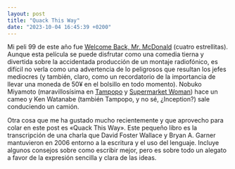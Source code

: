 ```yaml
---
layout: post
title: "Quack This Way"
date: "2023-10-04 16:45:39 +0200"
---
```



Mi peli 99 de este año fue [Welcome Back, Mr.
McDonald](https://letterboxd.com/javier/film/welcome-back-mr-mcdonald) (cuatro estrellitas). Aunque
esta película se puede disfrutar como una comedia tierna y divertida sobre la
accidentada producción de un montaje radiofónico, es difícil no verla como una
advertencia de lo peligrosos que resultan los jefes mediocres (y también, claro, como un recordatorio
de la importancia de llevar una moneda de 50¥ en el bolsillo en todo momento). Nobuko Miyamoto
(maravillosísima en [Tampopo](https://letterboxd.com/film/tampopo) y [Supermarket
Woman](https://letterboxd.com/film/supermarket-woman)) hace un cameo y Ken
Watanabe (también Tampopo, y no sé, ¿Inception?) sale conduciendo un camión.

Otra cosa que me ha gustado mucho recientemente y que aprovecho para colar en
este post es «Quack This Way». Este pequeño libro es la transcripción de una
charla que David Foster Wallace y Bryan A. Garner mantuvieron en 2006 entorno a
la escritura y el uso del lenguaje. Incluye algunos consejos sobre como
escribir mejor, pero es sobre todo un alegato a favor de la expresión sencilla
y clara de las ideas.
